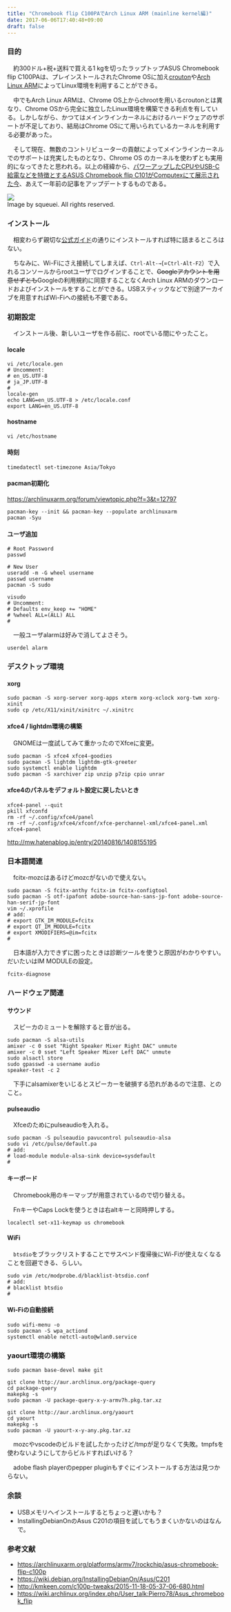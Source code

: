 ```yaml
---
title: "Chromebook flip C100PAでArch Linux ARM (mainline kernel編)"
date: 2017-06-06T17:40:48+09:00
draft: false
---
```


### 目的

　約300ドル+税+送料で買える1 kgを切ったラップトップASUS Chromebook flip C100PAは、プレインストールされたChrome OSに加え[crouton](https://github.com/dnschneid/crouton)や[Arch Linux ARM](https://archlinuxarm.org/)によってLinux環境を利用することができる。

　中でもArch Linux ARMは、Chrome OS上からchrootを用いるcroutonとは異なり、Chrome OSから完全に独立したLinux環境を構築できる利点を有している。しかしながら、かつてはメインラインカーネルにおけるハードウェアのサポートが不足しており、結局はChrome OSにて用いられているカーネルを利用する必要があった。

　そして現在、無数のコントリビューターの貢献によってメインラインカーネルでのサポートは充実したものとなり、Chrome OS のカーネルを使わずとも実用的になってきたと思われる。以上の経緯から、[パワーアップしたCPUやUSB-C給電などを特徴とするASUS Chromebook flip C101がComputexにて展示された今](https://9to5google.com/2017/05/31/asus-chromebook-flip-2017-update-usb-c/)、あえて一年前の記事をアップデートするものである。

![](https://cdn-ak.f.st-hatena.com/images/fotolife/s/squeuei/20170609/20170609160819.png)  
Image by squeuei. All rights reserved.

### インストール

　相変わらず親切な[公式ガイド](https://archlinuxarm.org/platforms/armv7/rockchip/asus-chromebook-flip-c100p)の通りにインストールすれば特に詰まるところはない。

　ちなみに、Wi-Fiにさえ接続してしまえば、`Ctrl-Alt-→`(=`Ctrl-Alt-F2`）で入れるコンソールからrootユーザでログインすることで、<s>Googleアカウントを用意せずとも</s>Googleの利用規約に同意することなくArch Linux ARMのダウンロードおよびインストールをすることができる。USBスティックなどで別途アーカイブを用意すればWi-Fiへの接続も不要である。

### 初期設定

　インストール後、新しいユーザを作る前に、rootでいる間にやったこと。

#### locale

    vi /etc/locale.gen
    # Uncomment:
    # en_US.UTF-8
    # ja_JP.UTF-8
    # 
    locale-gen
    echo LANG=en_US.UTF-8 > /etc/locale.conf
    export LANG=en_US.UTF-8

#### hostname

    vi /etc/hostname

#### 時刻

    timedatectl set-timezone Asia/Tokyo

#### pacman初期化

https://archlinuxarm.org/forum/viewtopic.php?f=3&t=12797

    pacman-key --init && pacman-key --populate archlinuxarm
    pacman -Syu

#### ユーザ追加

    # Root Password
    passwd

    # New User
    useradd -m -G wheel username
    passwd username
    pacman -S sudo

    visudo
    # Uncomment:
    # Defaults env_keep += "HOME"
    # %wheel ALL=(ALL) ALL
    #
    
　一般ユーザalarmは好みで消してよさそう。

    userdel alarm

### デスクトップ環境

#### xorg

    sudo pacman -S xorg-server xorg-apps xterm xorg-xclock xorg-twm xorg-xinit
    sudo cp /etc/X11/xinit/xinitrc ~/.xinitrc

#### xfce4 / lightdm環境の構築

　GNOMEは一度試してみて重かったのでXfceに変更。

    sudo pacman -S xfce4 xfce4-goodies
    sudo pacman -S lightdm lightdm-gtk-greeter
    sudo systemctl enable lightdm
    sudo pacman -S xarchiver zip unzip p7zip cpio unrar

#### xfce4のパネルをデフォルト設定に戻したいとき

    xfce4-panel --quit
    pkill xfconfd
    rm -rf ~/.config/xfce4/panel
    rm -rf ~/.config/xfce4/xfconf/xfce-perchannel-xml/xfce4-panel.xml
    xfce4-panel

http://mw.hatenablog.jp/entry/20140816/1408155195

### 日本語関連

　fcitx-mozcはあるけどmozcがないので使えない。

    sudo pacman -S fcitx-anthy fcitx-im fcitx-configtool
    sudo pacman -S otf-ipafont adobe-source-han-sans-jp-font adobe-source-han-serif-jp-font
    vim ~/.xprofile
    # add:
    # export GTK_IM_MODULE=fcitx
    # export QT_IM_MODULE=fcitx
    # export XMODIFIERS=@im=fcitx
    #

　日本語が入力できずに困ったときは診断ツールを使うと原因がわかりやすい。だいたいはIM MODULEの設定。

    fcitx-diagnose

### ハードウェア関連

#### サウンド

　スピーカのミュートを解除すると音が出る。

    sudo pacman -S alsa-utils
    amixer -c 0 sset "Right Speaker Mixer Right DAC" unmute
    amixer -c 0 sset "Left Speaker Mixer Left DAC" unmute
    sudo alsactl store
    sudo gpasswd -a username audio
    speaker-test -c 2

　下手にalsamixerをいじるとスピーカーを破損する恐れがあるので注意、とのこと。

#### pulseaudio

　Xfceのためにpulseaudioを入れる。

    sudo pacman -S pulseaudio pavucontrol pulseaudio-alsa
    sudo vi /etc/pulse/default.pa
    # add:
    # load-module module-alsa-sink device=sysdefault
    # 

#### キーボード

　Chromebook用のキーマップが用意されているので切り替える。

　FnキーやCaps Lockを使うときは右altキーと同時押しする。

    localectl set-x11-keymap us chromebook

#### WiFi

　`btsdio`をブラックリストすることでサスペンド復帰後にWi-Fiが使えなくなることを回避できる、らしい。

    sudo vim /etc/modprobe.d/blacklist-btsdio.conf
    # add:
    # blacklist btsdio
    #

#### Wi-Fiの自動接続

    sudo wifi-menu -o
    sudo pacman -S wpa_actiond
    systemctl enable netctl-auto@wlan0.service

### yaourt環境の構築

    sudo pacman base-devel make git
    
    git clone http://aur.archlinux.org/package-query
    cd package-query
    makepkg -s
    sudo pacman -U package-query-x-y-armv7h.pkg.tar.xz
    
    git clone http://aur.archlinux.org/yaourt
    cd yaourt
    makepkg -s
    sudo pacman -U yaourt-x-y-any.pkg.tar.xz

　mozcやvscodeのビルドを試したかったけど/tmpが足りなくて失敗。tmpfsを使わないようにしてからビルドすればいける？

　adobe flash playerのpepper pluginもすぐにインストールする方法は見つからない。

### 余談

- USBメモリへインストールするとちょっと遅いかも？
- InstallingDebianOnのAsus C201の項目を試してもうまくいかないのはなんで。

### 参考文献

- https://archlinuxarm.org/platforms/armv7/rockchip/asus-chromebook-flip-c100p
- https://wiki.debian.org/InstallingDebianOn/Asus/C201
- http://kmkeen.com/c100p-tweaks/2015-11-18-05-37-06-680.html
- https://wiki.archlinux.org/index.php/User_talk:Pierro78/Asus_chromebook_flip
